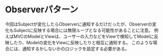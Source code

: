 # Observerパターン

今回はSubjectが変化したらObserverに通知するだけだったが、Observerの変化もSubjectに反映する場合には無限ループとなる可能性があることに注意。
例えばMVCのModelとViewは、ユーザーの入力などをViewで検知してModelに反映したり、Modelの変化をViewに反映したりと相互に通知する。
このような場合には、通知するかしないかのロジックを設定する必要がある。